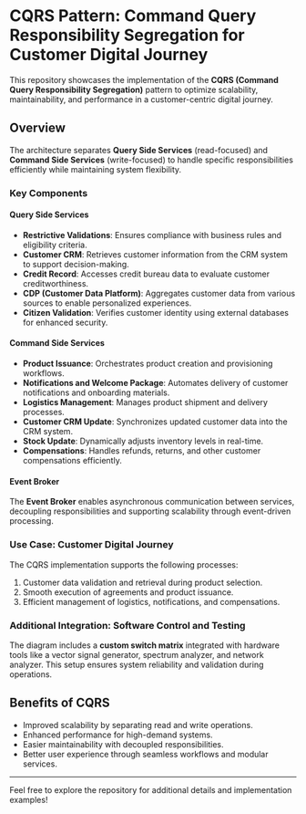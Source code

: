 # CQRS Pattern: Command Query Responsibility Segregation for Customer Digital Journey

This repository showcases the implementation of the **CQRS (Command Query Responsibility Segregation)** pattern to optimize scalability, maintainability, and performance in a customer-centric digital journey. 

## Overview

The architecture separates **Query Side Services** (read-focused) and **Command Side Services** (write-focused) to handle specific responsibilities efficiently while maintaining system flexibility.

### Key Components

#### Query Side Services
- **Restrictive Validations**: Ensures compliance with business rules and eligibility criteria.  
- **Customer CRM**: Retrieves customer information from the CRM system to support decision-making.  
- **Credit Record**: Accesses credit bureau data to evaluate customer creditworthiness.  
- **CDP (Customer Data Platform)**: Aggregates customer data from various sources to enable personalized experiences.  
- **Citizen Validation**: Verifies customer identity using external databases for enhanced security.  

#### Command Side Services
- **Product Issuance**: Orchestrates product creation and provisioning workflows.  
- **Notifications and Welcome Package**: Automates delivery of customer notifications and onboarding materials.  
- **Logistics Management**: Manages product shipment and delivery processes.  
- **Customer CRM Update**: Synchronizes updated customer data into the CRM system.  
- **Stock Update**: Dynamically adjusts inventory levels in real-time.  
- **Compensations**: Handles refunds, returns, and other customer compensations efficiently.  

#### Event Broker
The **Event Broker** enables asynchronous communication between services, decoupling responsibilities and supporting scalability through event-driven processing.

### Use Case: Customer Digital Journey
The CQRS implementation supports the following processes:
1. Customer data validation and retrieval during product selection.  
2. Smooth execution of agreements and product issuance.  
3. Efficient management of logistics, notifications, and compensations.  

### Additional Integration: Software Control and Testing
The diagram includes a **custom switch matrix** integrated with hardware tools like a vector signal generator, spectrum analyzer, and network analyzer. This setup ensures system reliability and validation during operations.

## Benefits of CQRS
- Improved scalability by separating read and write operations.  
- Enhanced performance for high-demand systems.  
- Easier maintainability with decoupled responsibilities.  
- Better user experience through seamless workflows and modular services.

---

Feel free to explore the repository for additional details and implementation examples!

